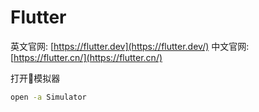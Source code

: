 Flutter 
=======

英文官网: [https://flutter.dev](https://flutter.dev/)
中文官网: [https://flutter.cn/](https://flutter.cn/)

打开模拟器
```bash
open -a Simulator
```
